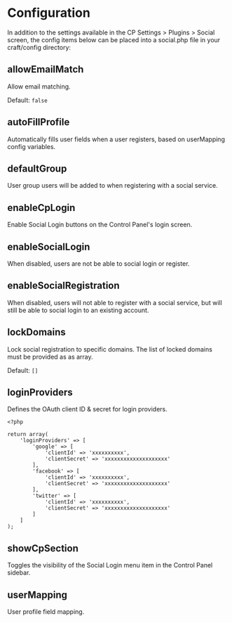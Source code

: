 # Configuration

In addition to the settings available in the CP Settings > Plugins > Social screen, the config items below can be placed into a social.php file in your craft/config directory:

## allowEmailMatch

Allow email matching.

Default: `false`

## autoFillProfile

Automatically fills user fields when a user registers, based on userMapping config variables.

## defaultGroup

User group users will be added to when registering with a social service.

## enableCpLogin

Enable Social Login buttons on the Control Panel's login screen.

## enableSocialLogin

When disabled, users are not be able to social login or register.

## enableSocialRegistration

When disabled, users will not able to register with a social service, but will still be able to social login to an existing account.

## lockDomains
Lock social registration to specific domains. The list of locked domains must be provided as as array.

Default: `[]`

## loginProviders

Defines the OAuth client ID & secret for login providers.

    <?php
    
    return array(
        'loginProviders' => [
            'google' => [
                'clientId' => 'xxxxxxxxxx',
                'clientSecret' => 'xxxxxxxxxxxxxxxxxxxx'
            ],
            'facebook' => [
                'clientId' => 'xxxxxxxxxx',
                'clientSecret' => 'xxxxxxxxxxxxxxxxxxxx'
            ],
            'twitter' => [
                'clientId' => 'xxxxxxxxxx',
                'clientSecret' => 'xxxxxxxxxxxxxxxxxxxx'
            ]
        ]
    );


## showCpSection

Toggles the visibility of the Social Login menu item in the Control Panel sidebar.

## userMapping

User profile field mapping.